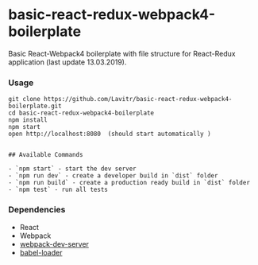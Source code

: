 # basic-react-redux-webpack4-boilerplate
Basic React-Webpack4 boilerplate with file structure for React-Redux application (last update 13.03.2019).

### Usage

```
git clone https://github.com/Lavitr/basic-react-redux-webpack4-boilerplate.git
cd basic-react-redux-webpack4-boilerplate 
npm install
npm start
open http://localhost:8080  (should start automatically )


## Available Commands

- `npm start` - start the dev server
- `npm run dev` - create a developer build in `dist` folder
- `npm run build` - create a production ready build in `dist` folder
- `npm test` - run all tests

```
### Dependencies

* React
* Webpack
* [webpack-dev-server](https://github.com/webpack/webpack-dev-server)
* [babel-loader](https://github.com/babel/babel-loader)
